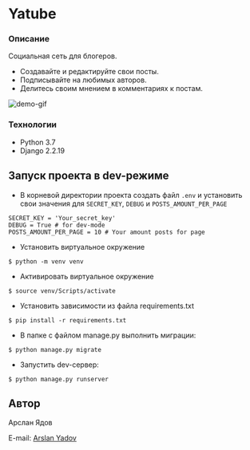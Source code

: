 # Yatube
### Описание
Социальная сеть для блогеров.

* Создавайте и редактируйте свои посты.
* Подписывайте на любимых авторов.
* Делитесь своим мнением в комментариях к постам.

![demo-gif](https://github.com/ArslanYadov/hw05_final/blob/master/presentation/yatube_presentation.gif)
### Технологии
* Python 3.7
* Django 2.2.19
## Запуск проекта в dev-режиме
- В корневой директории проекта создать файл ```.env``` и установить свои значения для ```SECRET_KEY```, ```DEBUG``` и ```POSTS_AMOUNT_PER_PAGE```
```
SECRET_KEY = 'Your_secret_key'
DEBUG = True # for dev-mode
POSTS_AMOUNT_PER_PAGE = 10 # Your amount posts for page
```
- Установить виртуальное окружение
```
$ python -m venv venv
```
- Активировать виртуальное окружение
```
$ source venv/Scripts/activate
```
- Установить зависимости из файла requirements.txt
```
$ pip install -r requirements.txt
```
- В папке с файлом manage.py выполнить миграции:
```
$ python manage.py migrate
```
- Запустить dev-сервер:
```
$ python manage.py runserver
```
## Автор
Арслан Ядов

E-mail: [Arslan Yadov](mailto:arslanyadov@yandex.ru?subject=%20Yatube%20project)
